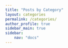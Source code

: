 ```yaml
---
title: "Posts by Category"
layout: categories
permalink: /categories/
author_profile: true
sidebar_main: true
sidebar:
    nav: "docs"
---
```

